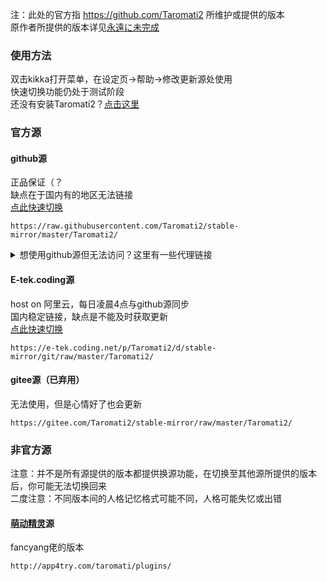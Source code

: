注：此处的官方指 https://github.com/Taromati2 所维护或提供的版本  
原作者所提供的版本详见[永遠に未完成]( http://unvollendet.web.fc2.com/)  
### 使用方法  
双击kikka打开菜单，在设定页->帮助->修改更新源处使用  
快速切换功能仍处于测试阶段  
还没有安装Taromati2？[点击这里]( https://github.com/Taromati2/Taromati2/releases/latest )
### 官方源  

#### github源  
正品保证（？  
缺点在于国内有的地区无法链接  
[点此快速切换]( https://steve02081504.github.io/jump.html?url=x-ukagaka-link%3Atype%3Devent%26ghost%3DTaromati2%26info%3DMirrorChange%3Ahttps%3A%2F%2Fraw.githubusercontent.com%2FTaromati2%2Fstable-mirror%2Fmaster%2FTaromati2%2F )
```
https://raw.githubusercontent.com/Taromati2/stable-mirror/master/Taromati2/
```
<details>
<summary>想使用github源但无法访问？这里有一些代理链接</summary>

#### github源但是使用jsdelivr代理  
可以试试看，效果我不知道  
[点此快速切换]( https://steve02081504.github.io/jump.html?url=x-ukagaka-link%3Atype%3Devent%26ghost%3DTaromati2%26info%3DMirrorChange%3Ahttps%3A%2F%2Fcdn.jsdelivr.net%2Fgh%2FTaromati2%2Fstable-mirror%40master%2FTaromati2%2F )
```
https://cdn.jsdelivr.net/gh/Taromati2/stable-mirror@master/Taromati2/
```
#### github源但是使用fastgit代理  
可以试试看，效果我不知道  
[点此快速切换]( https://steve02081504.github.io/jump.html?url=x-ukagaka-link%3Atype%3Devent%26ghost%3DTaromati2%26info%3DMirrorChange%3Ahttps%3A%2F%2Fraw.fastgit.org%2FTaromati2%2Fstable-mirror%2Fmaster%2FTaromati2%2F )
```
https://raw.fastgit.org/Taromati2/stable-mirror/master/Taromati2/
```
#### github源但是使用staticdn代理  
可以试试看，效果我不知道  
[点此快速切换]( https://steve02081504.github.io/jump.html?url=x-ukagaka-link%3Atype%3Devent%26ghost%3DTaromati2%26info%3DMirrorChange%3Ahttps%3A%2F%2Fraw.staticdn.net%2FTaromati2%2Fstable-mirror%2Fmaster%2FTaromati2%2F )
```
https://raw.staticdn.net/Taromati2/stable-mirror/master/Taromati2/
```

</details>

#### E-tek.coding源  
host on 阿里云，每日凌晨4点与github源同步  
国内稳定链接，缺点是不能及时获取更新  
[点此快速切换]( https://steve02081504.github.io/jump.html?url=x-ukagaka-link%3Atype%3Devent%26ghost%3DTaromati2%26info%3DMirrorChange%3Ahttps%3A%2F%2Fe-tek.coding.net%2Fp%2FTaromati2%2Fd%2Fstable-mirror%2Fgit%2Fraw%2Fmaster%2FTaromati2%2F )
```
https://e-tek.coding.net/p/Taromati2/d/stable-mirror/git/raw/master/Taromati2/
```

#### gitee源（已弃用）  
无法使用，但是心情好了也会更新  
```
https://gitee.com/Taromati2/stable-mirror/raw/master/Taromati2/
```

### 非官方源  
注意：并不是所有源提供的版本都提供换源功能，在切换至其他源所提供的版本后，你可能无法切换回来  
二度注意：不同版本间的人格记忆格式可能不同，人格可能失忆或出错  

#### [萌动精灵]( http://moeghost.cn/ )源  
fancyang佬的版本
```
http://app4try.com/taromati/plugins/
```
